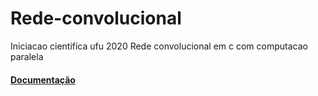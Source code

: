 # Rede-convolucional
Iniciacao cientifíca ufu 2020
Rede convolucional em c com computacao paralela

#### [Documentação](https://xx220xx.github.io/Rede-convolucional/)
